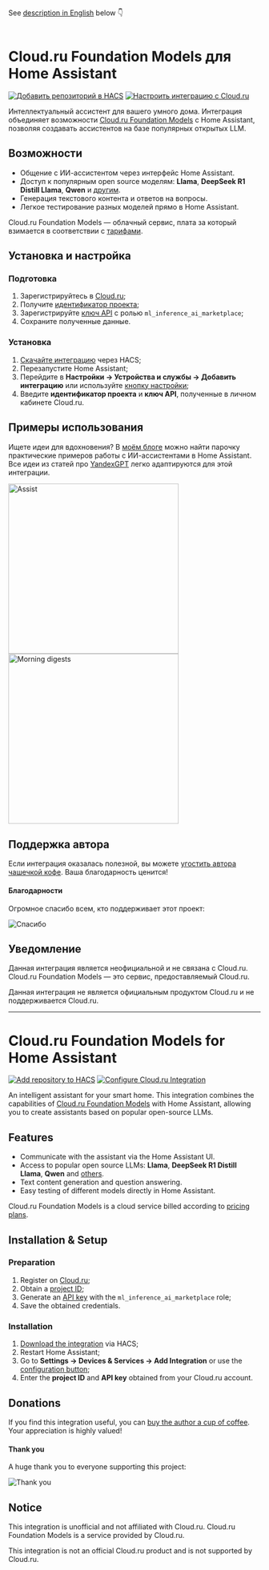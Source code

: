 See [description in English](#cloudru-foundation-models-for-home-assistant) below 👇
<br>
<br>

# Cloud.ru Foundation Models для Home Assistant

[![Добавить репозиторий в HACS](https://my.home-assistant.io/badges/hacs_repository.svg)](https://my.home-assistant.io/redirect/hacs_repository/?owner=black-roland&repository=homeassistant-cloud-ru-ai&category=integration) [![Настроить интеграцию с Cloud.ru](https://my.home-assistant.io/badges/config_flow_start.svg)](https://my.home-assistant.io/redirect/config_flow_start/?domain=cloud_ru_ai)

Интеллектуальный ассистент для вашего умного дома. Интеграция объединяет возможности [Cloud.ru Foundation Models](https://cloud.ru/marketplace/ai-ml) с Home Assistant, позволяя создавать ассистентов на базе популярных открытых LLM.

## Возможности

- Общение с ИИ-ассистентом через интерфейс Home Assistant.
- Доступ к популярным open source моделям: **Llama**, **DeepSeek R1 Distill Llama**, **Qwen** и [другим](https://cloud.ru/marketplace/ai-ml).
- Генерация текстового контента и ответов на вопросы.
- Легкое тестирование разных моделей прямо в Home Assistant.

Cloud.ru Foundation Models — облачный сервис, плата за который взимается в соответствии с [тарифами](https://cloud.ru/docs/marketplace/ug/services/ai-playground/pricing__ai-playground).

## Установка и настройка

### Подготовка

1. Зарегистрируйтесь в [Cloud.ru](https://console.cloud.ru/registration/?zoneclick=github&retain_url=https://github.com/black-roland/homeassistant-cloud-ru-ai);
2. Получите [идентификатор проекта](https://cloud.ru/docs/foundation-models/ug/topics/api-ref__project-id);
3. Зарегистрируйте [ключ API](https://cloud.ru/docs/console_api/ug/topics/guides__static-api-keys__create) с ролью `ml_inference_ai_marketplace`;
4. Сохраните полученные данные.

### Установка

1. [Скачайте интеграцию](https://my.home-assistant.io/redirect/hacs_repository/?owner=black-roland&repository=homeassistant-cloud-ru-ai&category=integration) через HACS;
2. Перезапустите Home Assistant;
3. Перейдите в **Настройки → Устройства и службы → Добавить интеграцию** или используйте [кнопку настройки](https://my.home-assistant.io/redirect/config_flow_start/?domain=cloud_ru_ai);
4. Введите **идентификатор проекта** и **ключ API**, полученные в личном кабинете Cloud.ru.

## Примеры использования

Ищете идеи для вдохновения? В [моём блоге](https://mansmarthome.info/tags/ai/) можно найти парочку практические примеров работы с ИИ-ассистентами в Home Assistant. Все идеи из статей про [YandexGPT](https://github.com/black-roland/homeassistant-yandexgpt) легко адаптируются для этой интеграции.

<p>
  <img src="https://github.com/user-attachments/assets/c4f2520d-a1e7-433b-99d6-9db29b2c99f1" height="340px" alt="Assist" />
  <img src="https://github.com/user-attachments/assets/34f05829-7a10-4087-8596-5087b8310533" height="340px" alt="Morning digests" />
</p>

## Поддержка автора

Если интеграция оказалась полезной, вы можете [угостить автора чашечкой кофе](https://mansmarthome.info/donate/#donationalerts). Ваша благодарность ценится!

#### Благодарности

Огромное спасибо всем, кто поддерживает этот проект:

![Спасибо][donors-list]

## Уведомление

Данная интеграция является неофициальной и не связана с Cloud.ru. Cloud.ru Foundation Models — это сервис, предоставляемый Cloud.ru.

Данная интеграция не является официальным продуктом Cloud.ru и не поддерживается Cloud.ru.

---

# Cloud.ru Foundation Models for Home Assistant

[![Add repository to HACS](https://my.home-assistant.io/badges/hacs_repository.svg)](https://my.home-assistant.io/redirect/hacs_repository/?owner=black-roland&repository=homeassistant-cloud-ru-ai&category=integration) [![Configure Cloud.ru Integration](https://my.home-assistant.io/badges/config_flow_start.svg)](https://my.home-assistant.io/redirect/config_flow_start/?domain=cloud_ru_ai)

An intelligent assistant for your smart home. This integration combines the capabilities of [Cloud.ru Foundation Models](https://cloud.ru/marketplace/ai-ml) with Home Assistant, allowing you to create assistants based on popular open-source LLMs.

## Features

- Communicate with the assistant via the Home Assistant UI.
- Access to popular open source LLMs: **Llama**, **DeepSeek R1 Distill Llama**, **Qwen** and [others](https://cloud.ru/marketplace/ai-ml).
- Text content generation and question answering.
- Easy testing of different models directly in Home Assistant.

Cloud.ru Foundation Models is a cloud service billed according to [pricing plans](https://cloud.ru/docs/marketplace/ug/services/ai-playground/pricing__ai-playground).

## Installation & Setup

### Preparation

1. Register on [Cloud.ru](https://console.cloud.ru/registration/?zoneclick=github&retain_url=https://github.com/black-roland/homeassistant-cloud-ru-ai);
2. Obtain a [project ID](https://cloud.ru/docs/foundation-models/ug/topics/api-ref__project-id);
3. Generate an [API key](https://cloud.ru/docs/console_api/ug/topics/guides__static-api-keys__create) with the `ml_inference_ai_marketplace` role;
4. Save the obtained credentials.

### Installation

1. [Download the integration](https://my.home-assistant.io/redirect/hacs_repository/?owner=black-roland&repository=homeassistant-cloud-ru-ai&category=integration) via HACS;
2. Restart Home Assistant;
3. Go to **Settings → Devices & Services → Add Integration** or use the [configuration button](https://my.home-assistant.io/redirect/config_flow_start/?domain=cloud_ru_ai);
4. Enter the **project ID** and **API key** obtained from your Cloud.ru account.

## Donations

If you find this integration useful, you can [buy the author a cup of coffee](https://mansmarthome.info/donate/#donationalerts). Your appreciation is highly valued!

#### Thank you

A huge thank you to everyone supporting this project:

![Thank you][donors-list]

## Notice

This integration is unofficial and not affiliated with Cloud.ru. Cloud.ru Foundation Models is a service provided by Cloud.ru.

This integration is not an official Cloud.ru product and is not supported by Cloud.ru.

[donors-list]: https://github.com/user-attachments/assets/71f80a87-5c65-44e4-811a-14bb075caa9c
